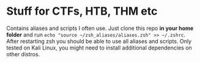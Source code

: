 # Stuff for CTFs, HTB, THM etc
Contains aliases and scripts I often use. Just clone this repo **in your home folder** and run `echo "source ~/zsh_aliases/aliases.zsh" >> ~/.zshrc`. After restarting zsh you should be able to use all aliases and scripts. Only tested on Kali Linux, you might need to install additional dependencies on other distros. 
